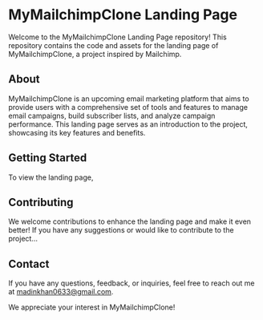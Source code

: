 # MyMailchimpClone Landing Page

Welcome to the MyMailchimpClone Landing Page repository! This repository contains the code and assets for the landing page of MyMailchimpClone, a project inspired by Mailchimp.

## About

MyMailchimpClone is an upcoming email marketing platform that aims to provide users with a comprehensive set of tools and features to manage email campaigns, build subscriber lists, and analyze campaign performance. This landing page serves as an introduction to the project, showcasing its key features and benefits.


## Getting Started

To view the landing page, 

## Contributing

We welcome contributions to enhance the landing page and make it even better! If you have any suggestions or would like to contribute to the project...


## Contact

If you have any questions, feedback, or inquiries, feel free to reach out me  at madinkhan0633@gmail.com.

We appreciate your interest in MyMailchimpClone!

